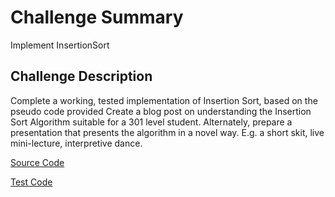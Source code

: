 # Challenge Summary
Implement InsertionSort

## Challenge Description
Complete a working, tested implementation of Insertion Sort, based on the pseudo code provided
Create a blog post on understanding the Insertion Sort Algorithm suitable for a 301 level student. Alternately, prepare a presentation that presents the algorithm in a novel way. E.g. a short skit, live mini-lecture, interpretive dance.

[Source Code](https://github.com/leepj85/data-structures-and-algorithms/blob/master/code401challenges/src/main/java/code401challenges/InsertionSort.java)

[Test Code](https://github.com/leepj85/data-structures-and-algorithms/blob/master/code401challenges/src/test/java/code401challenges/InsertionSortTest.java)
